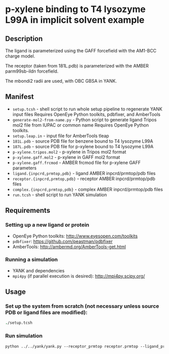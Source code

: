 # p-xylene binding to T4 lysozyme L99A in implicit solvent example

## Description

The ligand is parameterized using the GAFF forcefield with the AM1-BCC charge model.

The receptor (taken from 181L.pdb) is parameterized with the AMBER parm99sb-ildn forcefield.

The mbondi2 radii are used, with OBC GBSA in YANK.

## Manifest
* `setup.tcsh` - shell script to run whole setup pipeline to regenerate YANK input files
     Requires OpenEye Python toolkits, pdbfixer, and AmberTools
* `generate-mol2-from-name.py` - Python script to generate ligand Tripos mol2 file from IUPAC or common name
     Requires OpenEye Python toolkits.
* `setup.leap.in` - input file for AmberTools tleap
* `181L.pdb` - source PDB file for benzene bound to T4 lysozyme L99A
* `187L.pdb` - source PDB file for p-xylene bound to T4 lysozyme L99A
* `p-xylene.tripos.mol2` - p-xylene in Tripos mol2 format
* `p-xylene.gaff.mol2` - p-xylene in GAFF mol2 format
* `p-xylene.gaff.frcmod` - AMBER frcmod file for p-xylene GAFF parameters
* `ligand.{inpcrd,prmtop,pdb}` - ligand AMBER inpcrd/prmtop/pdb files 
* `receptor.{inpcrd,prmtop,pdb}` - receptor  AMBER inpcrd/prmtop/pdb files
* `complex.{inpcrd,prmtop,pdb}` - complex AMBER inpcrd/prmtop/pdb files
* `run.tcsh` - shell script to run YANK simulation

## Requirements

### Setting up a new ligand or protein
* OpenEye Python toolkits: http://www.eyesopen.com/toolkits
* `pdbfixer`: https://github.com/peastman/pdbfixer
* AmberTools: http://ambermd.org/AmberTools-get.html

### Running a simulation
* YANK and dependencies
* `mpi4py` (if parallel execution is desired): http://mpi4py.scipy.org/

## Usage

### Set up the system from scratch (not necessary unless source PDB or ligand files are modified):
```tcsh
./setup.tcsh
```

### Run simulation
```tcsh
python ../../yank/yank.py --receptor_prmtop receptor.prmtop --ligand_prmtop ligand.prmtop --complex_prmtop complex.prmtop --complex_crd complex.crd --restraints flat-bottom --randomize_ligand --iterations 1000 --verbose 
```

